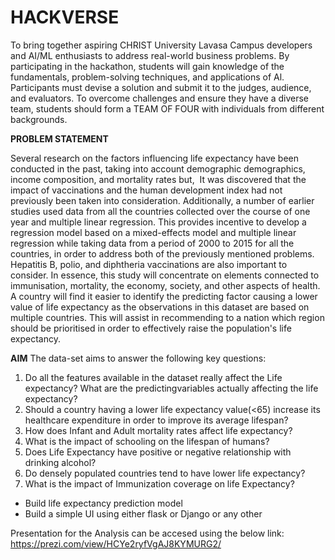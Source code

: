 # HACKVERSE
To bring together aspiring CHRIST University Lavasa Campus developers and AI/ML enthusiasts to address real-world business problems. By participating in the hackathon, students will gain knowledge of the fundamentals, problem-solving techniques, and applications of Al. Participants must devise a solution and submit it to the judges, audience, and evaluators. To overcome challenges and ensure they have a diverse team, students should form a TEAM OF FOUR with individuals from different backgrounds.


**PROBLEM STATEMENT**

Several research on the factors influencing life expectancy have been conducted in the past,
taking into account demographic demographics, income composition, and mortality rates but, 
It was discovered that the impact of vaccinations and the human development index had not previously been taken into consideration. 
Additionally, a number of earlier studies used data from all the countries collected over the course of one year and multiple linear regression.
This provides incentive to develop a regression model based on a mixed-effects model and multiple linear regression while taking data from a period of 
2000 to 2015 for all the countries, in order to address both of the previously mentioned problems.
Hepatitis B, polio, and diphtheria vaccinations are also important to consider. In essence, this study will concentrate on elements connected to immunisation,
mortality, the economy, society, and other aspects of health. A country will find it easier to identify the predicting factor causing a lower value of
life expectancy as the observations in this dataset are based on multiple countries. This will assist in recommending to a nation which region should be prioritised 
in order to effectively raise the population's life expectancy.

**AIM**
The data-set aims to answer the following key questions:
1. Do all the features available in the dataset really affect the Life expectancy? What are the predictingvariables actually affecting the life expectancy?
2. Should a country having a lower life expectancy value(<65) increase its healthcare expenditure in order
to improve its average lifespan?
3. How does Infant and Adult mortality rates affect life expectancy?
4. What is the impact of schooling on the lifespan of humans?
5. Does Life Expectancy have positive or negative relationship with drinking alcohol?
6. Do densely populated countries tend to have lower life expectancy?
7. What is the impact of Immunization coverage on life Expectancy? 
- Build life expectancy prediction model 
- Build a simple UI using either flask or Django or any other


Presentation for the Analysis can be accesed using the below link:
https://prezi.com/view/HCYe2ryfVgAJ8KYMURG2/

